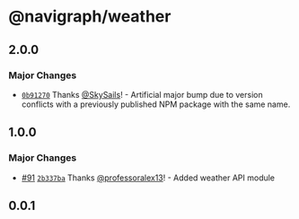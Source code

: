# @navigraph/weather

## 2.0.0

### Major Changes

- [`0b91270`](https://github.com/Navigraph/navigraph-js-sdk/commit/0b91270ffb953dc790fb9c75f96ccf104fd04e54) Thanks [@SkySails](https://github.com/SkySails)! - Artificial major bump due to version conflicts with a previously published NPM package with the same name.

## 1.0.0

### Major Changes

- [#91](https://github.com/Navigraph/navigraph-js-sdk/pull/91) [`2b337ba`](https://github.com/Navigraph/navigraph-js-sdk/commit/2b337ba32e7c3e86c6c90582376e76c780ba45c1) Thanks [@professoralex13](https://github.com/professoralex13)! - Added weather API module

## 0.0.1

